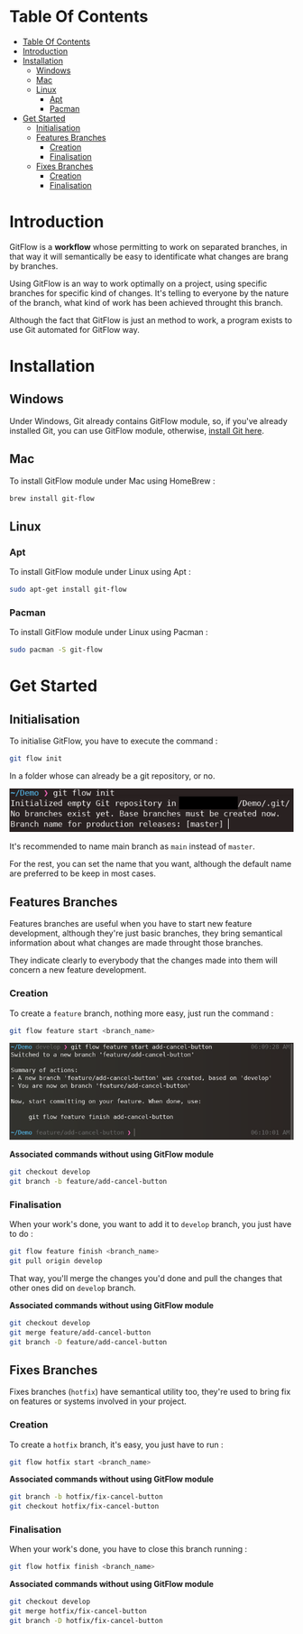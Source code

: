 # Table Of Contents

- [Table Of Contents](#table-of-contents)
- [Introduction](#introduction)
- [Installation](#installation)
  - [Windows](#windows)
  - [Mac](#mac)
  - [Linux](#linux)
    - [Apt](#apt)
    - [Pacman](#pacman)
- [Get Started](#get-started)
  - [Initialisation](#initialisation)
  - [Features Branches](#features-branches)
    - [Creation](#creation)
    - [Finalisation](#finalisation)
  - [Fixes Branches](#fixes-branches)
    - [Creation](#creation-1)
    - [Finalisation](#finalisation-1)

# Introduction

GitFlow is a **workflow** whose permitting to work on separated branches, in that way it will semantically be easy to identificate what changes are brang by branches.

Using GitFlow is an way to work optimally on a project, using specific branches for specific kind of changes.
It's telling to everyone by the nature of the branch, what kind of work has been achieved throught this branch.

Although the fact that GitFlow is just an method to work, a program exists to use Git automated for GitFlow way.

# Installation

## Windows

Under Windows, Git already contains GitFlow module, so, if you've already installed Git, you can use GitFlow module, otherwise, [install Git here](https://git-scm.com/download/win).

## Mac

To install GitFlow module under Mac using HomeBrew :

```sh
brew install git-flow
```

## Linux

### Apt

To install GitFlow module under Linux using Apt :

```sh
sudo apt-get install git-flow
```

### Pacman

To install GitFlow module under Linux using Pacman :

```sh
sudo pacman -S git-flow
```

# Get Started

## Initialisation

To initialise GitFlow, you have to execute the command :

```sh
git flow init
```

In a folder whose can already be a git repository, or no.

![git init](assets/gitflow-init.png)

It's recommended to name main branch as `main` instead of `master`.

For the rest, you can set the name that you want, although the default name are preferred to be keep in most cases.

## Features Branches

Features branches are useful when you have to start new feature development, although they're just basic branches, they bring semantical information about what changes are made throught those branches.

They indicate clearly to everybody that the changes made into them will concern a new feature development.

### Creation

To create a `feature` branch, nothing more easy, just run the command :

```sh
git flow feature start <branch_name>
```

![git feature](assets/gitflow-feature.png)

**Associated commands without using GitFlow module**

```sh
git checkout develop
git branch -b feature/add-cancel-button
```

### Finalisation

When your work's done, you want to add it to `develop` branch, you just have to do :

```sh
git flow feature finish <branch_name>
git pull origin develop
```

That way, you'll merge the changes you'd done and pull the changes that other ones did on `develop` branch.

**Associated commands without using GitFlow module**

```sh
git checkout develop
git merge feature/add-cancel-button
git branch -D feature/add-cancel-button
```

## Fixes Branches

Fixes branches (`hotfix`) have semantical utility too, they're used to bring fix on features or systems involved in your project.

### Creation

To create a `hotfix` branch, it's easy, you just have to run :

```sh
git flow hotfix start <branch_name>
```

**Associated commands without using GitFlow module**

```sh
git branch -b hotfix/fix-cancel-button
git checkout hotfix/fix-cancel-button
```

### Finalisation

When your work's done, you have to close this branch running :

```sh
git flow hotfix finish <branch_name>
```

**Associated commands without using GitFlow module**

```sh
git checkout develop
git merge hotfix/fix-cancel-button
git branch -D hotfix/fix-cancel-button
```